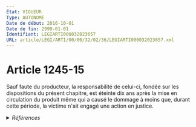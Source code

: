 ```yaml
---
État: VIGUEUR
Type: AUTONOME
Date de début: 2016-10-01
Date de fin: 2999-01-01
Identifiant: LEGIARTI000032023657
URL: article/LEGI/ARTI/00/00/32/02/36/LEGIARTI000032023657.xml
---
```


<h1>Article 1245-15</h1>

Sauf faute du producteur, la responsabilité de celui-ci, fondée sur les
dispositions du présent chapitre, est éteinte dix ans après la mise en
circulation du produit même qui a causé le dommage à moins que, durant cette
période, la victime n'ait engagé une action en justice.


<details>
  <summary><em>Références</em></summary>

  <h2>Articles faisant référence à l'article</h2>
  
  <ul>
    <li>
      <a href="https://legal.tricoteuses.fr//redirection/LEGIARTI000032006591?vers=git&vers=legifrance">Ordonnance n° 2016-131 du 10 février 2016 portant réforme du droit des contrats, du régime général et de la preuve des obligations - article 2 ENTIEREMENT_MODIF</a> CREE source
    </li>
  </ul>
  
  <h2>Références faites par l'article</h2>
  
  <ul>
    <li>
      2016-02-10 CREE cible <a href="https://legal.tricoteuses.fr//redirection/LEGIARTI000032006591?vers=git&vers=legifrance">Ordonnance n° 2016-131 du 10 février 2016 portant réforme du droit des contrats, du régime général et de la preuve des obligations - article 2 ENTIEREMENT_MODIF</a>
    </li>
    <li>
      2999-01-01 CONCORDANCE source <a href="https://legal.tricoteuses.fr//redirection/LEGIARTI000006438978?vers=git&vers=legifrance">Code civil - article 1386-16 AUTONOME ABROGE, en vigueur du 1998-05-21 au 2016-10-01</a>
    </li>
  </ul>
</details>
